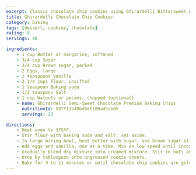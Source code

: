 ```yaml
---
excerpt: Classic chocolate chip cookies using Ghirardelli Bittersweet 60% Cacao Baking Chips
title: Ghirardelli Chocolate Chip Cookies
category: baking
tags: [dessert, cookies, chocolate]
rating: 8
servings: 48

ingredients:
    - 1 cup Butter or margarine, softened
    - 3/4 cup Sugar
    - 3/4 cup Brown sugar, packed
    - 2 Eggs, large
    - 2 teaspoons Vanilla
    - 2 1/4 cups Flour, unsifted
    - 1 teaspoon Baking soda
    - 1/2 teaspoon Salt
    - 1 cup Walnuts or pecans, chopped (optional)
    - name: Ghirardelli Semi-Sweet Chocolate Premium Baking Chips
      nutritionId: 587f13b49bd8ef180ad5cbd5
      servings: 23

directions:
    - Heat oven to 375ºF.
    - Stir flour with baking soda and salt; set aside.
    - In large mixing bowl, beat butter with sugar, and brown sugar at medium speed until creamy and lightened in color.
    - Add eggs and vanilla, one at a time. Mix on low speed until incorporated.
    - Gradually blend dry mixture into creamed mixture. Stir in nuts and chocolate chips.
    - Drop by tablespoon onto ungreased cookie sheets.
    - Bake for 9 to 11 minutes or until chocolate chip cookies are golden brown.
---
```

